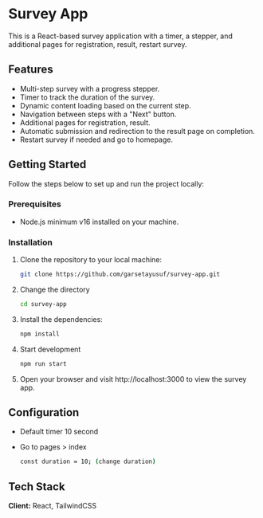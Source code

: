 # Survey App

This is a React-based survey application with a timer, a stepper, and additional pages for registration, result, restart survey.

## Features

- Multi-step survey with a progress stepper.
- Timer to track the duration of the survey.
- Dynamic content loading based on the current step.
- Navigation between steps with a "Next" button.
- Additional pages for registration, result.
- Automatic submission and redirection to the result page on completion.
- Restart survey if needed and go to homepage.

## Getting Started

Follow the steps below to set up and run the project locally:

### Prerequisites

- Node.js minimum v16 installed on your machine.

### Installation

1. Clone the repository to your local machine:

   ```bash
   git clone https://github.com/garsetayusuf/survey-app.git

   ```

2. Change the directory

   ```bash
   cd survey-app

   ```

3. Install the dependencies:

   ```bash
   npm install

   ```

4. Start development

   ```bash
   npm run start

   ```

5. Open your browser and visit http://localhost:3000 to view the survey app.

## Configuration

- Default timer 10 second
- Go to pages > index

  ```bash
  const duration = 10; (change duration)
  ```

## Tech Stack

**Client:** React, TailwindCSS
